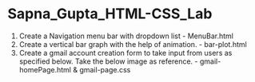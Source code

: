 # Sapna_Gupta_HTML-CSS_Lab

1.	Create a Navigation menu bar with dropdown list - MenuBar.html 
2.	Create a vertical bar graph with the help of animation. - bar-plot.html
3.	Create a gmail account creation form to take input from users as specified below. Take the below image as reference.  - gmail-homePage.html & gmail-page.css
